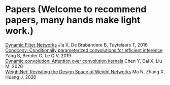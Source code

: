 # Papers (Welcome to recommend papers, many hands make light work.)
[Dynamic Filter Networks](http://papers.nips.cc/paper/6578-dynamic-filter-networks.pdf) Jia X, De Brabandere B, Tuytelaars T, 2016<br/>
[Condconv: Conditionally parameterized convolutions for efficient inference](http://papers.nips.cc/paper/8412-condconv-conditionally-parameterized-convolutions-for-efficient-inference.pdf) Yang B, Bender G, Le Q V, 2019<br/>
[Dynamic convolution: Attention over convolution kernels](https://openaccess.thecvf.com/content_CVPR_2020/papers/Chen_Dynamic_Convolution_Attention_Over_Convolution_Kernels_CVPR_2020_paper.pdf) Chen Y, Dai X, Liu M, 2020<br/>
[WeightNet: Revisiting the Design Space of Weight Networks](https://arxiv.org/pdf/2007.11823) Ma N, Zhang X, Huang J, 2020<br/>
